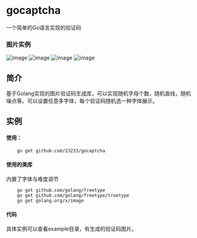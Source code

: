 # gocaptcha
一个简单的Go语言实现的验证码

### 图片实例

![image](https://raw.githubusercontent.com/lifei6671/gocaptcha/master/example/image_1.jpg)
![image](https://raw.githubusercontent.com/lifei6671/gocaptcha/master/example/image_2.jpg)
![image](https://raw.githubusercontent.com/lifei6671/gocaptcha/master/example/image_3.jpg)
![image](https://raw.githubusercontent.com/lifei6671/gocaptcha/master/example/image_4.jpg)

## 简介

基于Golang实现的图片验证码生成库，可以实现随机字母个数，随机直线，随机噪点等。可以设置任意多字体，每个验证码随机选一种字体展示。

## 实例

#### 使用：

```
	go get github.com/23233/gocaptcha
```

#### 使用的类库

内置了字体与难度调节

```
	go get github.com/golang/freetype
	go get github.com/golang/freetype/truetype
	go get golang.org/x/image
```

#### 代码
具体实例可以查看example目录，有生成的验证码图片。






